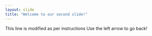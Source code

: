 ```yaml
---
layout: slide
title: "Welcome to our second slide!"
---
```

This line is modified as per instructions
Use the left arrow to go back!
